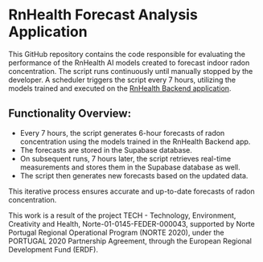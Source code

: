 # RnHealth Forecast Analysis Application

This GitHub repository contains the code responsible for evaluating the performance of the RnHealth AI models created to forecast indoor radon concentration. The script runs continuously until manually stopped by the developer. A scheduler triggers the script every 7 hours, utilizing the models trained and executed on the [RnHealth Backend application]([url](https://github.com/ValdoMpinga/rnhealthBackend)).

## Functionality Overview:

- Every 7 hours, the script generates 6-hour forecasts of radon concentration using the models trained in the RnHealth Backend app.
- The forecasts are stored in the Supabase database.
- On subsequent runs, 7 hours later, the script retrieves real-time measurements and stores them in the Supabase database as well.
- The script then generates new forecasts based on the updated data.

This iterative process ensures accurate and up-to-date forecasts of radon concentration.

This work is a result of the project TECH - Technology, Environment, Creativity and Health, Norte-01-0145-FEDER-000043, supported by Norte Portugal Regional Operational Program (NORTE 2020), under the PORTUGAL 2020 Partnership Agreement, through the European Regional Development Fund (ERDF).
